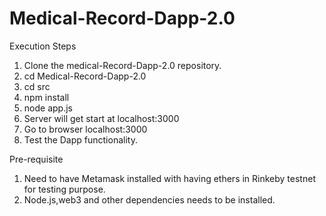 # Medical-Record-Dapp-2.0


Execution Steps 
1. Clone the medical-Record-Dapp-2.0 repository.
2. cd Medical-Record-Dapp-2.0
3. cd src
4. npm install
5. node app.js
6. Server will get start at localhost:3000
7. Go to browser localhost:3000
8. Test the Dapp functionality.



Pre-requisite
1. Need to have Metamask installed with having ethers in Rinkeby testnet for testing purpose.
2. Node.js,web3 and other dependencies needs to be installed.
